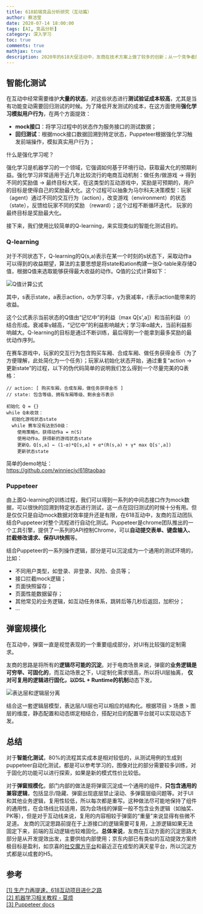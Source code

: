 ```yaml
---
title: 618前端竞品分析研究（互动篇）
author: 蔡洁莹
date: 2020-07-14 18:00:00
tags: [AI, 竞品分析]
category: 深入学习
toc: true
comments: true
mathjax: true
description: 2020年的618大促活动中，友商在技术方案上做了较多的创新；从一个竞争者的角度来说，这一系列技术创新，有几个问题是值得我们去思考的：对于我们没有的，有哪些是可以学习效仿的？对于我们已有的，我们的差异化在哪里？哪些地方是我们做到了，而友商欠缺的呢？带着这几个问题，本系列主要从互动线、会场线、基础架构三个部分展开竞品研究，本文主要探讨友商在2020年618的列车互动中，是如何提升研发效率和产品稳定性的。       
---
```

## 智能化测试
在互动中经常需要维护**大量的状态**，对这些状态进行**测试验证成本较高**，尤其是当有功能变动需要回归测试的时候。为了降低开发测试的成本，在这方面使用**强化学习模拟用户行为**，在两个方面提效：
- **mock接口**：将学习过程中的状态作为服务接口的测试数据；
- **回归测试**：根据mock接口数据回溯到特定状态，Puppeteer根据强化学习触发前端操作，模拟真实用户行为；

什么是强化学习呢？   

强化学习是机器学习的一个领域，它强调如何基于环境行动，获取最大化的预期利益。强化学习非常适用于近几年比较流行的电商互动机制：做任务/做游戏 -> 得到不同的奖励值 -> 最终目标大奖，在这类型的互动游戏中，奖励是可预期的，用户的目标是使得自己的奖励最大化。这个过程可以抽象为马尔科夫决策模型：玩家（agent）通过不同的交互行为（action），改变游戏（environment）的状态（state），反馈给玩家不同的奖励 （reward）；这个过程不断循环迭代， 玩家的最终目标是奖励最大化。  

接下来，我们使用比较简单的Q-learning，来实现类似的智能化测试目的。    

### Q-learning
对于不同状态下，Q-learning的Q(s,a)表示在某一个时刻的s状态下，采取动作a可以得到的收益期望，算法的主要思想是将state和ation构建一张Q-table来存储Q值，根据Q值来选取能够获得最大收益的动作。Q值的公式计算如下：  


![Q值计算公式](https://img10.360buyimg.com/imagetools/jfs/t1/115609/15/12292/26796/5f0d54c4E3ed79db3/32ae227ce837decb.jpg)   

其中，s表示state，a表示action，α为学习率，γ为衰减率，r表示action能带来的收益。  

这个公式表示当前状态的Q值由“记忆中”的利益（max Q[s',a]）和当前利益（r）结合形成。衰减率γ越高，“记忆中”的利益影响越大；学习率α越大，当前利益影响越大。Q-learning的目标是通过不断训练，最后得到一个能拿到最多奖励的最优动作序列。  

在赛车游戏中，玩家的交互行为包含购买车厢、合成车厢、做任务获得金币（为了方便理解，此处简化为一个任务）；玩家从初始化状态开始，通过重复“action -> 更新state”的过程，以下的伪代码简单的说明我们怎么得到一个尽量完美的Q表格：     

```
// action: [ 购买车厢，合成车厢，做任务获得金币 ]
// state: 包含等级、拥有车厢等级、剩余金币表示

初始化 Q = {}
while Q未收敛：
  初始化游戏状态state
  while 赛车没有达到50级：
    使用策略π，获得动作a = π(S)
    使用动作a，获得新的游戏状态state
    更新Q，Q[s,a] ← (1-α)*Q[s,a] + α*(R(s,a) + γ* max Q[s',a])
    更新状态state
```
简单的demo地址：   
https://github.com/winniecjy/618taobao   

### Puppeteer
由上面Q-learning的训练过程，我们可以得到一系列的中间态接口作为mock数据，可以很快的回溯到特定状态进行测试，这一点在回归测试的时候十分有用。但是仅仅只是自动mock数据对效率提升还是有限，在618互动中，友商的互动团队结合Puppeteer对整个流程进行自动化测试。Puppeteer是chrome团队推出的一个工具引擎，提供了一系列的API控制Chrome，可以**自动提交表单、键盘输入、拦截修改请求、保存UI快照**等。   

结合Puppeteer的一系列操作逻辑，部分是可以沉淀成为一个通用的测试环境的，比如：  
- 不同用户类型，如登录、非登录、风险、会员等；
- 接口拦截mock逻辑；
- 页面快照留存；
- 页面性能数据留存；    
- 其他常见的业务逻辑，如互动任务体系，跳转后等几秒后返回，加积分；
- ...

## 弹窗规模化
在互动中，弹窗一直是视觉表现的一个重要组成部分，对UI有比较强的定制需求。    

友商的思路是将所有的**逻辑尽可能的沉淀**。对于电商场景来说，弹窗的**业务逻辑是可穷举、可固化的**，而互动场景之下，UI定制化需求很高，所以将UI层抽离， **仅对可复用的逻辑进行固化，以DSL + Runtime的机制**动态下发。   
 
![表达层和逻辑层分离](https://img12.360buyimg.com/imagetools/jfs/t1/147729/5/2806/57174/5f0c2416E2ae4901e/817b44932d11055b.png)    

结合这一套逻辑层模型，表达层/UI层也可以相应的结构化。根据项目 > 场景 > 图层的维度，静态配置和动态绑定相结合，搭配对应的配置平台就可以实现动态下发。  

## 总结
对于**智能化测试**，80%的流程其实成本是相对较低的，从测试用例的生成到puppeteer自动化测试，都是可以参考学习的，图像对比的部分需要较多训练，对于固化的功能可以进行探索，如果是新的模式性价比较低。   

对于**弹窗规模化**，部门内部的做法是将弹窗沉淀成一个通用的组件，**只包含通用的兼容逻辑**，包括显示/隐藏、弹窗出现底层禁止滚动、多弹窗层级问题等。对于UI和其他业务逻辑，复用性较低，所以每次都是重写。这种做法尽可能地保持了组件的通用性，在会场线比较适用，因为会场线的弹窗一般不包含业务逻辑（如抽奖、PK等），但是对于互动线来说，复用的内容相较于弹窗的“重量”来说显得有些微不足道。 友商的沉淀思路前提在于上游接口的逻辑需要可复用，上游逻辑如果无法固定下来，前端的互动逻辑也较难固化。**总体来说**，友商在互动方面的沉淀思路大部分是从开发提效出发，主要供给内部使用；京东内部已有类似的互动提效方案终极目标是盈利，如京喜的[社交魔方平台](https://wqs.jd.com/cube/index.shtml)和最近正在成型的满天星平台，所以沉淀方式都是以成套的H5。   


## 参考
[[1] 生产力再提速，618互动项目进化之路](https://mp.weixin.qq.com/s/oe8UkHWHxb9oIoXGjoMz4w)  
[[2] 机器学习相关教程 - 莫烦](https://github.com/MorvanZhou/tutorials)  
[[3] Puppeteer docs](https://github.com/puppeteer/puppeteer/blob/v5.0.0/docs/api.md#httprequestresponse)  
